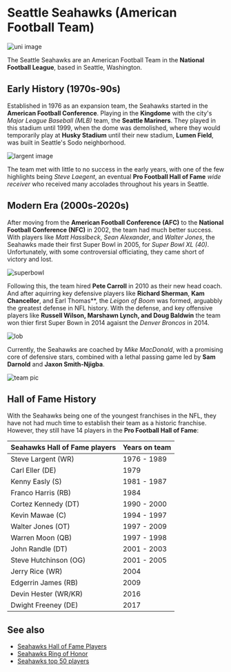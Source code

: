 # Seattle Seahawks (American Football Team)
![uni image](https://upload.wikimedia.org/wikipedia/commons/thumb/0/03/Seattle_Seahawks_Uniforms_2025.png/330px-Seattle_Seahawks_Uniforms_2025.png)

The Seattle Seahawks are an American Football Team in the **National Football League**, based in Seattle, Washington. 


## Early History (1970s-90s)
Established in 1976 as an expansion team, the Seahawks started in the **American Football Conference**. Playing in the **Kingdome** with the city's *Major League Baseball (MLB)* team, the **Seattle Mariners**. They played in this stadium until 1999, when the dome was demolished, where they would temporarily play at **Husky Stadium** until their new stadium, **Lumen Field**, was built in Seattle's Sodo neighborhood.

![largent image](https://encrypted-tbn0.gstatic.com/images?q=tbn:ANd9GcQyju_42tUZCyI7zdusSMU5lfOsMQpr4aoLbw&s)

The team met with little to no success in the early years, with one of the few highlights being *Steve Laegent*, an eventual **Pro Football Hall of Fame** *wide receiver* who received many accolades throughout his years in Seattle.

## Modern Era (2000s-2020s)
After moving from the **American Football Conference (AFC)** to the **National Football Conference (NFC)** in 2002, the team had much better success. With players like *Matt Hasslbeck*, *Sean Alexander*, and *Walter Jones*, the Seahawks made their first Super Bowl in 2005, for *Super Bowl XL (40)*. Unfortunately, with some controversial officiating, they came short of victory and lost. 

![superbowl](https://www.si.com/.image/t_share/MTY4MTg3MjgyNTUxNjEyODAw/ben-roethlisberger-super-bowl-xl-touchdown-airborne-hk_0jpg.jpg)

Following this, the team hired **Pete Carroll** in 2010 as their new head coach. And after aquirring key defensive players like **Richard Sherman**, **Kam Chancellor**, and Earl Thomas**, the *Leigon of Boom* was formed, arguabbly the greatest defense in NFL history. With the defense, and key offensive players like **Russell Wilson, Marshawn Lynch, and Doug Baldwin** the team won thier first Super Bown in 2014 agaisnt the *Denver Broncos* in 2014.

![lob](https://i.ytimg.com/vi/NsG7YueEYZM/maxresdefault.jpg)

Currently, the Seahawks are coached by *Mike MacDonald*, with a promising core of defensive stars, combined with a lethal passing game led by **Sam Darnold** and **Jaxon Smith-Njigba**.

![team pic](https://encrypted-tbn0.gstatic.com/images?q=tbn:ANd9GcQ1I0NuttiNpSSHS27JWk8nRikuOyj1nRYBqw&s)

## Hall of Fame History
With the Seahawks being one of the youngest franchises in the NFL, they have not had much time to establish their team as a historic franchise. However, they still have 14 players in the **Pro Football Hall of Fame**:

| Seahawks Hall of Fame players | Years  on team |
|-------------------------------|-----------------------
|Steve Largent (WR)             |1976 - 1989           |
|Carl Eller (DE)                |1979                  |
|Kenny Easly (S)                |1981 - 1987           |
|Franco Harris (RB)             |1984                  |
|Cortez Kennedy (DT)            |1990 - 2000           |
|Kevin Mawae (C)                |1994 - 1997           | 
|Walter Jones (OT)              |1997 - 2009           |
|Warren Moon (QB)               |1997 - 1998           |
|John Randle (DT)               |2001 - 2003           |
|Steve Hutchinson (OG)          |2001 - 2005           |
|Jerry Rice (WR)                |2004                  |
|Edgerrin James (RB)            |2009                  |
|Devin Hester (WR/KR)           |2016                  |
|Dwight Freeney (DE)            |2017                  |

## See also
- [Seahawks Hall of Fame Players](https://www.seahawks.com/team/pro-football-hall-of-fame/)
- [Seahawks Ring of Honor](https://www.seahawks.com/ring-of-honor/)
- [Seahawks top 50 players ](https://50.seahawks.com/?_gl=1*784phb*_ga*MTc0NjEzODQ5Ni4xNzYwNDIxNjcw*_ga_Z75VDJF1JJ*czE3NjA0MjE2NjkkbzEkZzEkdDE3NjA0MjI0MzYkajkkbDAkaDA.)
